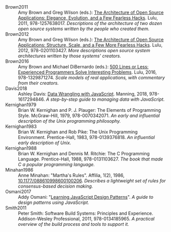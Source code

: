 ---
---

<dl class="bibliography">
<dt id="Brown2011" class="bibliography">Brown2011</dt>
<dd>
Amy Brown and Greg Wilson (eds.):
<a href="http://aosabook.org">The Architecture of Open Source Applications: Elegance, Evolution, and a Few Fearless Hacks</a>.
Lulu, 2011, 978-1257638017.
<em>Descriptions of the architecture of two dozen open source systems written by the people who created them.</em>
</dd>

<dt id="Brown2012" class="bibliography">Brown2012</dt>
<dd>
Amy Brown and Greg Wilson (eds.):
<a href="http://aosabook.org">The Architecture of Open Source Applications: Structure, Scale, and a Few More Fearless Hacks</a>.
Lulu, 2012, 978-0201103427.
<em>More descriptions open source system architectures written by those systems' creators.</em>
</dd>

<dt id="Brown2016" class="bibliography">Brown2016</dt>
<dd>
Amy Brown and Michael DiBernardo (eds.):
<a href="http://aosabook.org">500 Lines or Less: Experienced Programmers Solve Interesting Problems</a>.
Lulu, 2016, 978-1329871274.
<em>Scale models of real applications, with commentary from their creators.</em>
</dd>

<dt id="Davis2018" class="bibliography">Davis2018</dt>
<dd>
Ashley Davis:
<a href="https://www.manning.com/books/data-wrangling-with-javascript">Data Wrangling with JavaScript</a>.
Manning, 2018, 978-1617294846.
<em>A step-by-step guide to managing data with JavaScript.</em>
</dd>

<dt id="Kernighan1979" class="bibliography">Kernighan1979</dt>
<dd>
Brian W. Kernighan and P. J. Plauger:
The Elements of Programming Style.
McGraw-Hill, 1979, 978-0070342071.
<em>An early and influential description of the Unix programming philosophy.</em>
</dd>

<dt id="Kernighan1983" class="bibliography">Kernighan1983</dt>
<dd>
Brian W. Kernighan and Rob Pike:
The Unix Programming Environment.
Prentice-Hall, 1983, 978-0139376818.
<em>An influential early description of Unix.</em>
</dd>

<dt id="Kernighan1988" class="bibliography">Kernighan1988</dt>
<dd>
Brian W. Kernighan and Dennis M. Ritchie:
The C Programming Language.
Prentice-Hall, 1988, 978-0131103627.
<em>The book that made C a popular programming language.</em>
</dd>

<dt id="Minahan1986" class="bibliography">Minahan1986</dt>
<dd>
Anne Minahan:
"Martha's Rules".
Affilia, 1(2), 1986, <a href="https://doi.org/10.1177/088610998600100206">10.1177/088610998600100206</a>.
<em>Describes a lightweight set of rules for consensus-based decision making.</em>
</dd>

<dt id="Osmani2017" class="bibliography">Osmani2017</dt>
<dd>
Addy Osmani:
"<a href="https://addyosmani.com/resources/essentialjsdesignpatterns/book/">Learning JavaScript Design Patterns</a>".
<em>A guide to design patterns using JavaScript.</em>
</dd>

<dt id="Smith2011" class="bibliography">Smith2011</dt>
<dd>
Peter Smith:
Software Build Systems: Principles and Experience.
Addison-Wesley Professional, 2011, 978-0134185965.
<em>A practical overview of the build process and tools to support it.</em>
</dd>

</dl>
